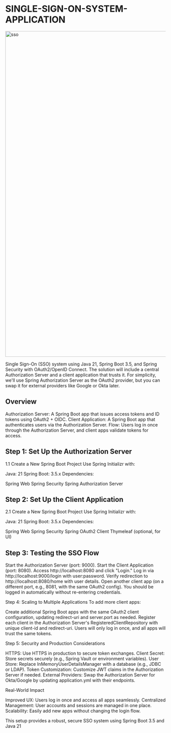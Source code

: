 # SINGLE-SIGN-ON-SYSTEM-APPLICATION

<img width="1536" height="1024" alt="sso" src="https://github.com/user-attachments/assets/b9d16193-a572-4a8d-9a63-c14b050d714e" />

Single Sign-On (SSO) system using Java 21, Spring Boot 3.5, and Spring Security with OAuth2/OpenID Connect. The solution will include a central Authorization Server and a client application that trusts it. For simplicity, we'll use Spring Authorization Server as the OAuth2 provider, but you can swap it for external providers like Google or Okta later.

## Overview

Authorization Server: A Spring Boot app that issues access tokens and ID tokens using OAuth2 + OIDC.
Client Application: A Spring Boot app that authenticates users via the Authorization Server.
Flow: Users log in once through the Authorization Server, and client apps validate tokens for access.

## Step 1: Set Up the Authorization Server
1.1 Create a New Spring Boot Project
Use Spring Initializr with:

Java: 21
Spring Boot: 3.5.x
Dependencies:

Spring Web
Spring Security
Spring Authorization Server

## Step 2: Set Up the Client Application
2.1 Create a New Spring Boot Project
Use Spring Initializr with:

Java: 21
Spring Boot: 3.5.x
Dependencies:

Spring Web
Spring Security
Spring OAuth2 Client
Thymeleaf (optional, for UI)

## Step 3: Testing the SSO Flow

Start the Authorization Server (port: 9000).
Start the Client Application (port: 8080).
Access http://localhost:8080 and click "Login."
Log in via http://localhost:9000/login with user:password.
Verify redirection to http://localhost:8080/home with user details.
Open another client app (on a different port, e.g., 8081, with the same OAuth2 config). You should be logged in automatically without re-entering credentials.


Step 4: Scaling to Multiple Applications
To add more client apps:

Create additional Spring Boot apps with the same OAuth2 client configuration, updating redirect-uri and server.port as needed.
Register each client in the Authorization Server's RegisteredClientRepository with unique client-id and redirect-uri.
Users will only log in once, and all apps will trust the same tokens.


Step 5: Security and Production Considerations

HTTPS: Use HTTPS in production to secure token exchanges.
Client Secret: Store secrets securely (e.g., Spring Vault or environment variables).
User Store: Replace InMemoryUserDetailsManager with a database (e.g., JDBC or LDAP).
Token Customization: Customize JWT claims in the Authorization Server if needed.
External Providers: Swap the Authorization Server for Okta/Google by updating application.yml with their endpoints.


Real-World Impact

Improved UX: Users log in once and access all apps seamlessly.
Centralized Management: User accounts and sessions are managed in one place.
Scalability: Easily add new apps without changing the login flow.

This setup provides a robust, secure SSO system using Spring Boot 3.5 and Java 21
